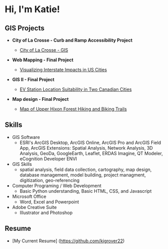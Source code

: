 <h1>Hi, I'm Katie! </h1>

<h2> GIS Projects </h2>

- <b> City of La Crosse - Curb and Ramp Accessibility Project </b>
  - [City of La Crosse - GIS](https://github.com/kjgrover22)
  
 - <b> Web Mapping - Final Project </b>
   - [Visualizing Interstate Impacts in US Cities](https://github.com/kjgrover22)
  
 - <b> GIS II - Final Project </b>
   - [EV Station Location Suitability in Two Canadian Cities](https://github.com/kjgrover22)
  
 - <b> Map design - Final Project </b> 
   - [Map of Upper Hixon Forest Hiking and Biking Trails](https://github.com/kjgrover22)

<h2> Skills </h2>

- GIS Software
    - ESRI's ArcGIS Desktop, ArcGIS Online, ArcGIS Pro and ArcGIS Field App, ArcGIS Extensions: Spatial Analysis, Network Analysis, 3D Analysis, GeoDa, GoogleEarth, Leaflet, ERDAS Imagine, QT Modeler, eCognition Developer ENVI
- GIS Skills
    - spatial analysis, field data collection, cartography, map design, database management, model building, project managment, digitization, geo-referencing 
- Computer Programing / Web Development  
    - Basic Python understanding, Basic HTML, CSS, and Javascript 
- Microsoft Office
    - Word, Excel and Powerpoint
- Adobe Creative Suite
    - Illustrator and Photoshop 


<h2> Resume </h2>

- [My Current Resume] (https://github.com/kjgrover22) 
